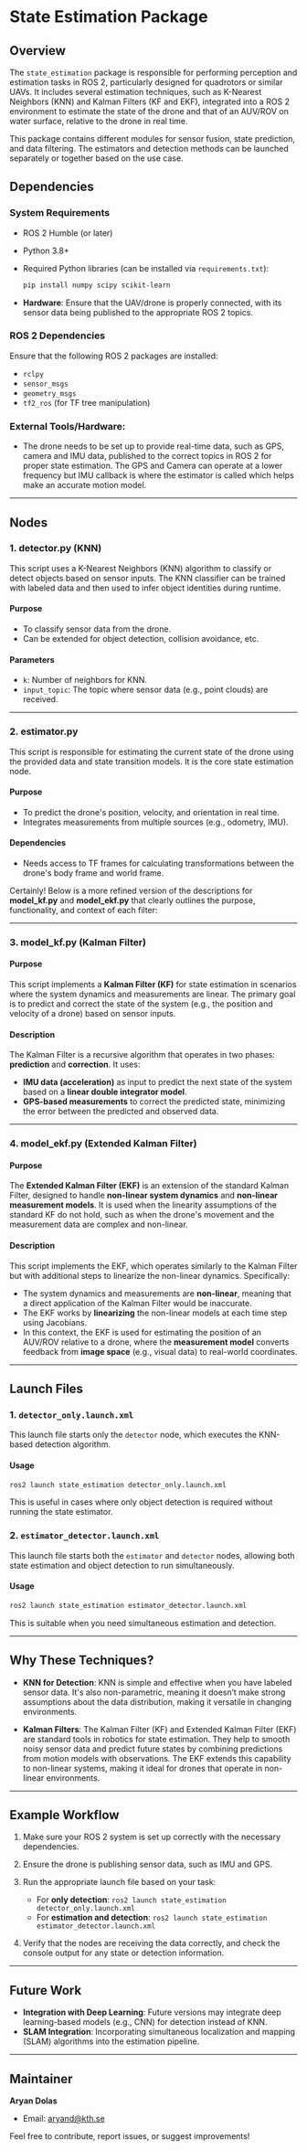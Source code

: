 # State Estimation Package

## Overview

The `state_estimation` package is responsible for performing perception and estimation tasks in ROS 2, particularly designed for quadrotors or similar UAVs. It includes several estimation techniques, such as K-Nearest Neighbors (KNN) and Kalman Filters (KF and EKF), integrated into a ROS 2 environment to estimate the state of the drone and that of an AUV/ROV on water surface, relative to the drone in real time.

This package contains different modules for sensor fusion, state prediction, and data filtering. The estimators and detection methods can be launched separately or together based on the use case.

## Dependencies

### System Requirements

- ROS 2 Humble (or later)
- Python 3.8+
- Required Python libraries (can be installed via `requirements.txt`):
  ```bash
  pip install numpy scipy scikit-learn
  ```
  
- **Hardware**: Ensure that the UAV/drone is properly connected, with its sensor data being published to the appropriate ROS 2 topics.

### ROS 2 Dependencies
Ensure that the following ROS 2 packages are installed:
- `rclpy`
- `sensor_msgs`
- `geometry_msgs`
- `tf2_ros` (for TF tree manipulation)

### External Tools/Hardware:
- The drone needs to be set up to provide real-time data, such as GPS, camera and IMU data, published to the correct topics in ROS 2 for proper state estimation. The GPS and Camera can operate at a lower frequency but IMU callback is where the estimator is called which helps make an accurate motion model.

---

## Nodes

### 1. **detector.py (KNN)**
This script uses a K-Nearest Neighbors (KNN) algorithm to classify or detect objects based on sensor inputs. The KNN classifier can be trained with labeled data and then used to infer object identities during runtime.

#### Purpose
- To classify sensor data from the drone.
- Can be extended for object detection, collision avoidance, etc.

#### Parameters
- `k`: Number of neighbors for KNN.
- `input_topic`: The topic where sensor data (e.g., point clouds) are received.

---

### 2. **estimator.py**
This script is responsible for estimating the current state of the drone using the provided data and state transition models. It is the core state estimation node.

#### Purpose
- To predict the drone's position, velocity, and orientation in real time.
- Integrates measurements from multiple sources (e.g., odometry, IMU).

#### Dependencies
- Needs access to TF frames for calculating transformations between the drone's body frame and world frame.

Certainly! Below is a more refined version of the descriptions for **model_kf.py** and **model_ekf.py** that clearly outlines the purpose, functionality, and context of each filter:

---

### **3. model_kf.py (Kalman Filter)**

#### **Purpose**
This script implements a **Kalman Filter (KF)** for state estimation in scenarios where the system dynamics and measurements are linear. The primary goal is to predict and correct the state of the system (e.g., the position and velocity of a drone) based on sensor inputs.

#### **Description**
The Kalman Filter is a recursive algorithm that operates in two phases: **prediction** and **correction**. It uses:
- **IMU data (acceleration)** as input to predict the next state of the system based on a **linear double integrator model**.
- **GPS-based measurements** to correct the predicted state, minimizing the error between the predicted and observed data.


---

### **4. model_ekf.py (Extended Kalman Filter)**

#### **Purpose**
The **Extended Kalman Filter (EKF)** is an extension of the standard Kalman Filter, designed to handle **non-linear system dynamics** and **non-linear measurement models**. It is used when the linearity assumptions of the standard KF do not hold, such as when the drone's movement and the measurement data are complex and non-linear.

#### **Description**
This script implements the EKF, which operates similarly to the Kalman Filter but with additional steps to linearize the non-linear dynamics. Specifically:
- The system dynamics and measurements are **non-linear**, meaning that a direct application of the Kalman Filter would be inaccurate.
- The EKF works by **linearizing** the non-linear models at each time step using Jacobians.
- In this context, the EKF is used for estimating the position of an AUV/ROV relative to a drone, where the **measurement model** converts feedback from **image space** (e.g., visual data) to real-world coordinates.

---

## Launch Files

### 1. `detector_only.launch.xml`
This launch file starts only the `detector` node, which executes the KNN-based detection algorithm.

#### Usage
```bash
ros2 launch state_estimation detector_only.launch.xml
```
This is useful in cases where only object detection is required without running the state estimator.

### 2. `estimator_detector.launch.xml`
This launch file starts both the `estimator` and `detector` nodes, allowing both state estimation and object detection to run simultaneously.

#### Usage
```bash
ros2 launch state_estimation estimator_detector.launch.xml
```
This is suitable when you need simultaneous estimation and detection.

---

## Why These Techniques?

- **KNN for Detection**: KNN is simple and effective when you have labeled sensor data. It's also non-parametric, meaning it doesn’t make strong assumptions about the data distribution, making it versatile in changing environments.
  
- **Kalman Filters**: The Kalman Filter (KF) and Extended Kalman Filter (EKF) are standard tools in robotics for state estimation. They help to smooth noisy sensor data and predict future states by combining predictions from motion models with observations. The EKF extends this capability to non-linear systems, making it ideal for drones that operate in non-linear environments.

---

## Example Workflow

1. Make sure your ROS 2 system is set up correctly with the necessary dependencies.
2. Ensure the drone is publishing sensor data, such as IMU and GPS.
3. Run the appropriate launch file based on your task:
   - For **only detection**: `ros2 launch state_estimation detector_only.launch.xml`
   - For **estimation and detection**: `ros2 launch state_estimation estimator_detector.launch.xml`

4. Verify that the nodes are receiving the data correctly, and check the console output for any state or detection information.

---

## Future Work

- **Integration with Deep Learning**: Future versions may integrate deep learning-based models (e.g., CNN) for detection instead of KNN.
- **SLAM Integration**: Incorporating simultaneous localization and mapping (SLAM) algorithms into the estimation pipeline.

---

## Maintainer

**Aryan Dolas**
- Email: aryand@kth.se

Feel free to contribute, report issues, or suggest improvements!

